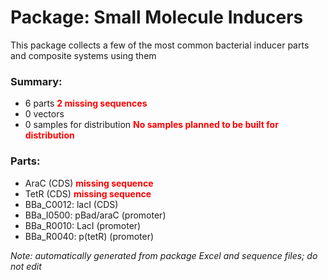 # Package: Small Molecule Inducers

This package collects a few of the most common bacterial inducer parts and composite systems using them

### Summary:

- 6 parts **<span style="color:red">2 missing sequences</span>**
- 0 vectors
- 0 samples for distribution **<span style="color:red">No samples planned to be built for distribution</span>**

### Parts:

- AraC (CDS) **<span style="color:red">missing sequence</span>**
- TetR (CDS) **<span style="color:red">missing sequence</span>**
- BBa_C0012: lacI (CDS)
- BBa_I0500: pBad/araC (promoter)
- BBa_R0010: LacI (promoter)
- BBa_R0040: p(tetR) (promoter)

_Note: automatically generated from package Excel and sequence files; do not edit_
